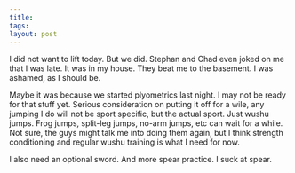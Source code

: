 ```yaml
---
title: 
tags: 
layout: post
---
```

I did not want to lift today.  But we did.  Stephan and Chad even joked on me that I was late.  It was in my house.  They beat me to the basement.  I was ashamed, as I should be.



Maybe it was because we started plyometrics last night. I may not be ready for that stuff yet.  Serious consideration on putting it off for a wile, any jumping I do will not be sport specific, but the actual sport.  Just wushu jumps. Frog jumps, split-leg jumps, no-arm jumps, etc can wait for a while.  Not sure, the guys might talk me into doing them again, but I think strength conditioning and regular wushu training is what I need for now.



I also need an optional sword.  And more spear practice.  I suck at spear.
